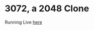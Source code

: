 # 3072, a 2048 Clone 

Running Live <a href="https://project-7931456944995520935.web.app" target="_blank">here</a>
